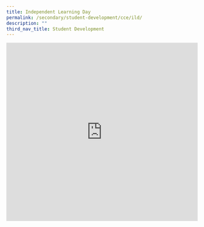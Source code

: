 ```yaml
---
title: Independent Learning Day
permalink: /secondary/student-development/cce/ild/
description: ""
third_nav_title: Student Development
---
```




<div style="width:100%; height:470px">
	<iframe allowfullscreen="true" height="100%" width="100%" frameborder="0" src="https://docs.google.com/presentation/d/e/2PACX-1vQ6aon6NaV0ruBKiXgFdmFgQEsy9DI2ujgJMpu2liayA8T5eeSeKNPoApO4U65QWkaFKtCNc-v6jjAK/embed?start=false&loop=false&delayms=3000"></iframe>
	</div>